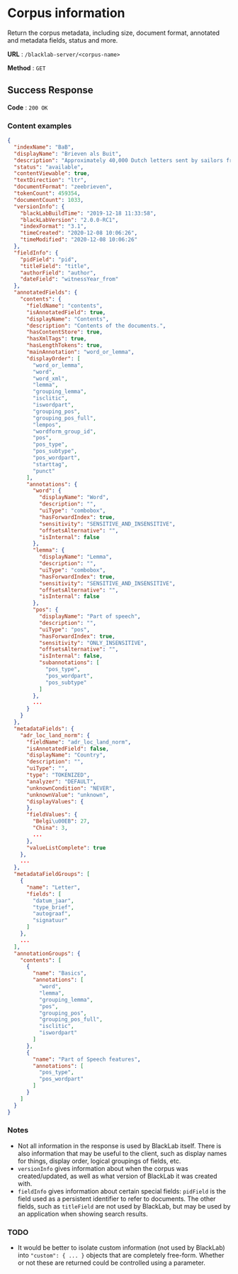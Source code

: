# Corpus information

Return the corpus metadata, including size, document format, annotated and metadata fields, status and more.

**URL** : `/blacklab-server/<corpus-name>`

**Method** : `GET`

## Success Response

**Code** : `200 OK`

### Content examples

```json
{
  "indexName": "BaB",
  "displayName": "Brieven als Buit",
  "description": "Approximately 40,000 Dutch letters sent by sailors from the second half of the 17th to the early 19th centuries.",
  "status": "available",
  "contentViewable": true,
  "textDirection": "ltr",
  "documentFormat": "zeebrieven",
  "tokenCount": 459354,
  "documentCount": 1033,
  "versionInfo": {
    "blackLabBuildTime": "2019-12-18 11:33:58",
    "blackLabVersion": "2.0.0-RC1",
    "indexFormat": "3.1",
    "timeCreated": "2020-12-08 10:06:26",
    "timeModified": "2020-12-08 10:06:26"
  },
  "fieldInfo": {
    "pidField": "pid",
    "titleField": "title",
    "authorField": "author",
    "dateField": "witnessYear_from"
  },
  "annotatedFields": {
    "contents": {
      "fieldName": "contents",
      "isAnnotatedField": true,
      "displayName": "Contents",
      "description": "Contents of the documents.",
      "hasContentStore": true,
      "hasXmlTags": true,
      "hasLengthTokens": true,
      "mainAnnotation": "word_or_lemma",
      "displayOrder": [
        "word_or_lemma",
        "word",
        "word_xml",
        "lemma",
        "grouping_lemma",
        "isclitic",
        "iswordpart",
        "grouping_pos",
        "grouping_pos_full",
        "lempos",
        "wordform_group_id",
        "pos",
        "pos_type",
        "pos_subtype",
        "pos_wordpart",
        "starttag",
        "punct"
      ],
      "annotations": {
        "word": {
          "displayName": "Word",
          "description": "",
          "uiType": "combobox",
          "hasForwardIndex": true,
          "sensitivity": "SENSITIVE_AND_INSENSITIVE",
          "offsetsAlternative": "",
          "isInternal": false
        },
        "lemma": {
          "displayName": "Lemma",
          "description": "",
          "uiType": "combobox",
          "hasForwardIndex": true,
          "sensitivity": "SENSITIVE_AND_INSENSITIVE",
          "offsetsAlternative": "",
          "isInternal": false
        },
        "pos": {
          "displayName": "Part of speech",
          "description": "",
          "uiType": "pos",
          "hasForwardIndex": true,
          "sensitivity": "ONLY_INSENSITIVE",
          "offsetsAlternative": "",
          "isInternal": false,
          "subannotations": [
            "pos_type",
            "pos_wordpart",
            "pos_subtype"
          ]
        },
        ...
      }
    }
  },
  "metadataFields": {
    "adr_loc_land_norm": {
      "fieldName": "adr_loc_land_norm",
      "isAnnotatedField": false,
      "displayName": "Country",
      "description": "",
      "uiType": "",
      "type": "TOKENIZED",
      "analyzer": "DEFAULT",
      "unknownCondition": "NEVER",
      "unknownValue": "unknown",
      "displayValues": {
      },
      "fieldValues": {
        "Belgi\u00EB": 27,
        "China": 3,
        ...
      },
      "valueListComplete": true
    },
    ...
  },
  "metadataFieldGroups": [
    {
      "name": "Letter",
      "fields": [
        "datum_jaar",
        "type_brief",
        "autograaf",
        "signatuur"
      ]
    },
    ...
  ],
  "annotationGroups": {
    "contents": [
      {
        "name": "Basics",
        "annotations": [
          "word",
          "lemma",
          "grouping_lemma",
          "pos",
          "grouping_pos",
          "grouping_pos_full",
          "isclitic",
          "iswordpart"
        ]
      },
      {
        "name": "Part of Speech features",
        "annotations": [
          "pos_type",
          "pos_wordpart"
        ]
      }
    ]
  }
}
```

### Notes

- Not all information in the response is used by BlackLab itself. There is also information that may be useful to the client, such as display names for things, display order, logical groupings of fields, etc.
- `versionInfo` gives information about when the corpus was created/updated, as well as what version of BlackLab it was created with.
- `fieldInfo` gives information about certain special fields: `pidField` is the field used as a persistent identifier to refer to documents. The other fields, such as `titleField` are not used by BlackLab, but may be used by an application when showing search results.

### TODO

- It would be better to isolate custom information (not used by BlackLab) into `"custom": { ... }` objects that are completely free-form. Whether or not these are returned could be controlled using a parameter.

